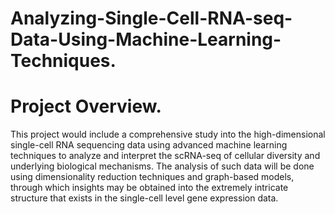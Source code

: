 # Analyzing-Single-Cell-RNA-seq-Data-Using-Machine-Learning-Techniques.

# Project Overview.

This project would include a comprehensive study into the high-dimensional single-cell RNA sequencing data using advanced machine learning techniques to analyze and interpret the scRNA-seq of cellular diversity and underlying biological mechanisms. The analysis of such data will be done using dimensionality reduction techniques and graph-based models, through which insights may be obtained into the extremely intricate structure that exists in the single-cell level gene expression data.

